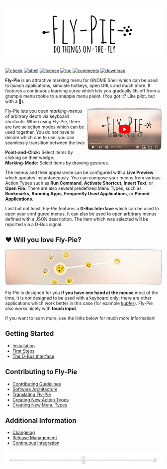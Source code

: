 <p align="center">
  <img src ="docs/pics/logo.gif" />
</p>

[![check](https://github.com/Schneegans/Fly-Pie/workflows/Checks/badge.svg?branch=develop)](https://github.com/Schneegans/Fly-Pie/actions)
[![shell](https://img.shields.io/badge/Gnome_Shell-3.38-blue.svg)](metadata.json)
[![license](https://img.shields.io/badge/License-MIT-purple.svg)](LICENSE)
[![loc](https://img.shields.io/endpoint?url=https://gist.githubusercontent.com/Schneegans/8f6459c2417de7534f64d98360dde865/raw/loc.json)](scripts/cloc.sh)
[![comments](https://img.shields.io/endpoint?url=https://gist.githubusercontent.com/Schneegans/8f6459c2417de7534f64d98360dde865/raw/comments.json)](scripts/cloc.sh)
[![download](https://img.shields.io/badge/Download-extensions.gnome.org-e67f4d.svg)](https://extensions.gnome.org/extension/3433/fly-pie)

**Fly-Pie** is an attractive marking menu for GNOME Shell which can be used to launch applications, simulate hotkeys, open URLs and much more.
It features a continuous learning curve which lets you gradually lift-off from a grumpie menu rookie to a snappie menu pielot.
(You got it? Like pilot, but with a :cake:).

<a href="https://youtu.be/U22VxoT-tNU"><img align="right" width="240px" src ="docs/pics/player.jpg" /></a>

Fly-Pie lets you open _marking-menus_ of arbitrary depth via keyboard shortcuts.
When using Fly-Pie, there are two selection modes which can be used together. You do not have to decide which one to use; you can seamlessly transition between the two:

**Point-and-Click:** Select items by clicking on their wedge.<br>
**Marking-Mode:** Select items by drawing gestures.

The menus and their appearance can be configured with a **Live Preview** which updates instantaneously.
You can compose your menus from various Action Types such as **Run Command**, **Activate Shortcut**, **Insert Text**, or **Open File**.
There are also several predefined Menu Types, such as **Bookmarks**, **Running Apps**, **Frequently Used Applications**, or **Pinned Applications**.

Last but not least, Fly-Pie features a **D-Bus Interface** which can be used to open your configured menus. It can also be used to open arbitrary menus defined with a JSON description. The item which was selected will be reported via a D-Bus signal.


## :heart: Will you love Fly-Pie?

<p align="center">
  <img src ="docs/pics/banner-01.jpg" />
</p>

Fly-Pie is designed for you **if you have one hand at the mouse** most of the time.
It is _not_ designed to be used with a keyboard only; there are other
applications which work better in this case (for example [kupfer](https://github.com/kupferlauncher/kupfer)).
Fly-Pie also works nicely with **touch input**.

If you want to learn more, use the links below for much more information!




## Getting Started

* [Installation](docs/installation.md)
* [First Steps](docs/first-steps.md)
* [The D-Bus Interface](docs/dbus-interface.md)

## Contributing to Fly-Pie

* [Contributing Guidelines](docs/contributing.md)
* [Software Architecture](docs/software-architecture.md)
* [Translating Fly-Pie](docs/translating.md)
* [Creating New Action Types](docs/creating-actions.md)
* [Creating New Menu Types](docs/creating-menus.md)

## Additional Information

* [Changelog](docs/changelog.md)
* [Release Management](docs/release-management.md)
* [Continuous Integration](docs/continuous-integration.md)

<p align="center"><img src ="docs/pics/hr.svg" /></p>